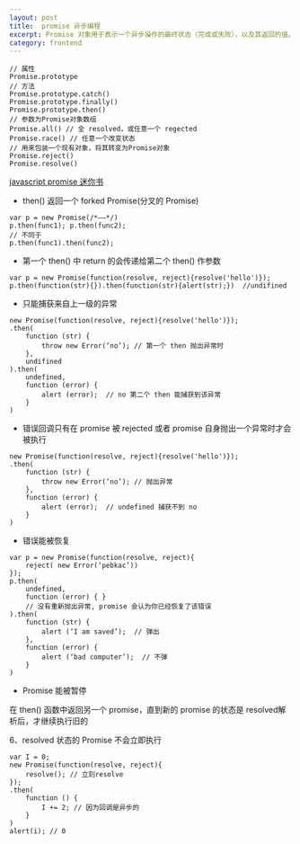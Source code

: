 ```yaml
---
layout: post
title:  promise 异步编程
excerpt: Promise 对象用于表示一个异步操作的最终状态（完成或失败），以及其返回的值。pending 初始状态，既不是成功，也不是失败状态；fulfilled 成功完成（settled，resolved）；rejected 操作失败（settled）。
category: frontend
---
```


```
// 属性
Promise.prototype
// 方法
Promise.prototype.catch()
Promise.prototype.finally()
Promise.prototype.then()
// 参数为Promise对象数组
Promise.all() // 全 resolved，或任意一个 regected
Promise.race() // 任意一个改变状态
// 用来包装一个现有对象，将其转变为Promise对象
Promise.reject()
Promise.resolve()
```
[javascript promise 迷你书](http://liubin.org/promises-book/#chapter1-what-is-promise)

- then() 返回一个 forked Promise(分叉的 Promise)
```
var p = new Promise(/*——*/)
p.then(func1); p.then(func2); 
// 不同于
p.then(func1).then(func2);
```
- 第一个 then() 中 return 的会传递给第二个 then() 作参数
```
var p = new Promise(function(resolve, reject){resolve('hello')});
p.then(function(str){}).then(function(str){alert(str);})  //undifined
```

- 只能捕获来自上一级的异常


```
new Promise(function(resolve, reject){resolve('hello')});
.then(
	function (str) {
		throw new Error(‘no’); // 第一个 then 抛出异常时
	},
	undifined
).then(
	undefined,
	function (error) {
		alert (error);  // no 第二个 then 能捕获到该异常
	}
)
```

- 错误回调只有在 promise 被 rejected 或者 promise 自身抛出一个异常时才会被执行
```
new Promise(function(resolve, reject){resolve('hello')});
.then(
	function (str) {
		throw new Error(‘no’); // 抛出异常
	},
	function (error) {
		alert (error);  // undefined 捕获不到 no
	}
)
```
- 错误能被恢复
```
var p = new Promise(function(resolve, reject){
	reject( new Error(‘pebkac’))
});
p.then(
	undefined,
	function (error) { } 
	// 没有重新抛出异常, promise 会认为你已经恢复了该错误
).then(
	function (str) {
		alert (‘I am saved’);  // 弹出
	},
	function (error) {
		alert (‘bad computer’);  // 不弹
	}
)
```
- Promise 能被暂停

在 then() 函数中返回另一个 promise，直到新的 promise 的状态是 resolved解析后，才继续执行旧的

6、resolved 状态的 Promise 不会立即执行
```
var I = 0;
new Promise(function(resolve, reject){
	resolve(); // 立刻resolve
});
.then(
	function () {
		I += 2; // 因为回调是异步的
	}
)
alert(i); // 0
```